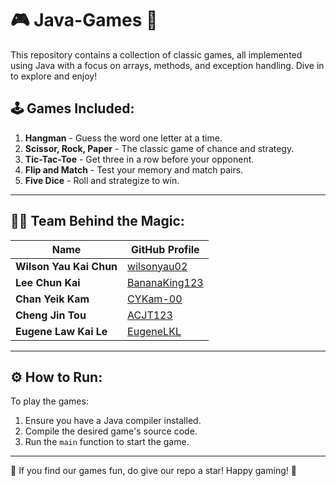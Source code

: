 # 🎮 Java-Games 🎲

This repository contains a collection of classic games, all implemented using Java with a focus on arrays, methods, and exception handling. Dive in to explore and enjoy!

## 🕹️ Games Included:
1. **Hangman** - Guess the word one letter at a time.
2. **Scissor, Rock, Paper** - The classic game of chance and strategy.
3. **Tic-Tac-Toe** - Get three in a row before your opponent.
4. **Flip and Match** - Test your memory and match pairs.
5. **Five Dice** - Roll and strategize to win.

---

## 👨‍💻 Team Behind the Magic:
| Name                        | GitHub Profile                                        |
|-----------------------------|-------------------------------------------------------|
| **Wilson Yau Kai Chun**     | [wilsonyau02](https://github.com/wilsonyau02)         |
| **Lee Chun Kai**            | [BananaKing123](https://github.com/BananaKing123)     |
| **Chan Yeik Kam**           | [CYKam-00](https://github.com/CYKam-00)               |
| **Cheng Jin Tou**           | [ACJT123](https://github.com/ACJT123)                 |
| **Eugene Law Kai Le**       | [EugeneLKL](https://github.com/EugeneLKL)             |

---

## ⚙️ How to Run:
To play the games:
1. Ensure you have a Java compiler installed.
2. Compile the desired game's source code.
3. Run the `main` function to start the game.

---

🌟 If you find our games fun, do give our repo a star! Happy gaming! 🌟
